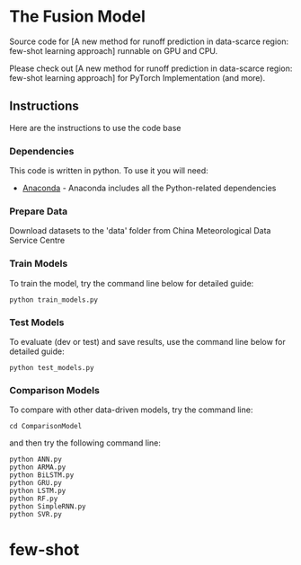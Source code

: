 # The Fusion Model
Source code for [A new method for runoff prediction in data-scarce region: few-shot learning approach] runnable on GPU and CPU.

Please check out [A new method for runoff prediction in data-scarce region: few-shot learning approach] for PyTorch Implementation (and more). 

## Instructions
Here are the instructions to use the code base

### Dependencies
This code is written in python. To use it you will need:
* [Anaconda](https://www.continuum.io/) - Anaconda includes all the Python-related dependencies

### Prepare Data
Download datasets to the 'data' folder from China Meteorological Data Service Centre

### Train Models
To train the model, try the command line below for detailed guide:
```
python train_models.py
```

### Test Models
To evaluate (dev or test) and save results, use the command line below for detailed guide:
```
python test_models.py
```

### Comparison Models
To compare with other data-driven models, try the command line:
```
cd ComparisonModel
```
and then try the following command line:
```
python ANN.py
python ARMA.py
python BiLSTM.py
python GRU.py
python LSTM.py
python RF.py
python SimpleRNN.py
python SVR.py
```
# few-shot
